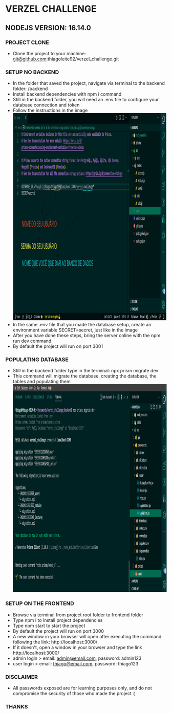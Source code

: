# VERZEL CHALLENGE

## NODEJS VERSION: 16.14.0

### PROJECT CLONE
  - Clone the project to your machine: git@github.com:thiagoleite92/verzel_challenge.git
### SETUP NO BACKEND
  - In the folder that saved the project, navigate via terminal to the backend folder: /backend
  - Install backend dependencies with npm i command
  - Still in the backend folder, you will need an .env file to configure your database connection and token
  - Follow the instructions in the image
      <img src="https://github.com/thiagoleite92/verzel_challenge/blob/main/backend/bd-setup.png" width="1200" height="650">
  - In the same .env file that you made the database setup, create an environment variable SECRET=secret, just like in the image
  - After you have done these steps, bring the server online with the npm run dev command.
  - By default the project will run on port 3001

### POPULATING DATABASE
  - Still in the backend folder type in the terminal: npx prism migrate dev
  - This command will migrate the database, creating the database, the tables and populating them
     <img src="https://github.com/thiagoleite92/verzel_challenge/blob/main/backend/prisma-migration.png" width="1200" height="650">

### SETUP ON THE FRONTEND
  - Browse via terminal from project root folder to frontend folder
  - Type npm i to install project dependencies
  - Type npm start to start the project
  - By default the project will run on port 3000
  - A new window in your browser will open after executing the command following the link: http://localhost:3000/
  - If it doesn't, open a window in your browser and type the link http://localhost:3000/
  - admin login > email: admin@email.com, password: admin123
  - user login > email: thiago@email.com, password: thiago123

### DISCLAIMER
  - All passwords exposed are for learning purposes only, and do not compromise the security of those who made the project :)

### THANKS
